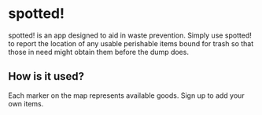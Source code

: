 # spotted!

spotted! is an app designed to aid in waste prevention. Simply use spotted! to report the location of any usable perishable items bound for trash so that those in need might obtain them before the dump does.

## How is it used?

Each marker on the map represents available goods. Sign up to add your own items.
